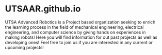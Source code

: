 # UTSAAR.github.io
UTSA Advanced Robotics is a Project based organization seeking to enrich the learning process in the field of mechanical engineering, electrical engineering, and computer science by giving hands on experiences in making robots! Here you will find information for out past projects as well as developing ones! Feel free to join us if you are interested in any current or upcoming projects!
